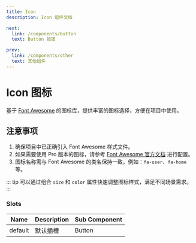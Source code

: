 ```yaml
---
title: Icon
description: Icon 组件文档

next:
  link: /components/button
  text: Button 按钮

prev:
  link: /components/other
  text: 其他组件
---
```


# Icon 图标

基于 [Font Awesome](https://fontawesome.com.cn/v5) 的图标库，提供丰富的图标选择，方便在项目中使用。

## 注意事项

1. 确保项目中已正确引入 Font Awesome 样式文件。
2. 如果需要使用 Pro 版本的图标，请参考 [Font Awesome 官方文档](https://fontawesome.com.cn/v5) 进行配置。
3. 图标名称需与 Font Awesome 的类名保持一致，例如：`fa-user`、`fa-home` 等。

::: tip
可以通过组合 `size` 和 `color` 属性快速调整图标样式，满足不同场景需求。
:::

### Slots

| Name    | Description | Sub Component |
| ------- | ----------- | ------------- |
| default | 默认插槽    | Button        |
